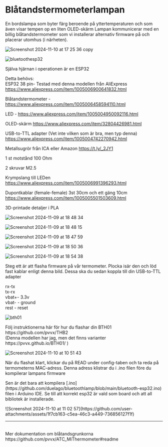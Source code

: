 # <h1>Blåtandstermometerlampan</h1>

En bordslampa som byter färg beroende på yttertemperaturen och som även visar tempen op en liten OLED-skärm
Lampan kommunicerar med en billig blåtandstermometer som vi installerar alternativ firmware på och placerar utomhus (i närheten).

![Screenshot 2024-11-10 at 17 25 36 copy](https://github.com/user-attachments/assets/56b19ddc-1d22-4644-b5cb-de2b17a1d4d6)



![bluetoothesp32](https://github.com/user-attachments/assets/33bab323-7351-49cc-a0c5-6bc6c0fe055e)



Själva hjärnan i operationen är en ESP32

Detta behövs:<br>
ESP32 38 pin- Testad med denna modellen från AliExpress https://www.aliexpress.com/item/1005006900641832.html<p></p>
Blåtandstermometer - https://www.aliexpress.com/item/1005006458594110.html<p></p>
LED  - https://www.aliexpress.com/item/1005004950092116.html<p></p>
OLED-skärm https://www.aliexpress.com/item/32804426981.html<p></p>
USB-to-TTL adapter (Vet inte vilken som är bra, men typ denna) https://www.aliexpress.com/item/1005004742270942.html<p></p>
Metallsugrör från ICA eller Amazon https://t.ly/_2JY1<p></p>
1 st motstånd 100 Ohm<p></p>
2 skruvar M2.5 <p></p>
Krympslang till LEDen https://www.aliexpress.com/item/1005006991396293.html <p></p>
Dupontkablar (female-female) 3st 30cm  och ett gäng 10cm https://www.aliexpress.com/item/1005005501503609.html<p></p>

3D-printade detaljer i PLA<p></p>

![Screenshot 2024-11-09 at 18 48 34](https://github.com/user-attachments/assets/58aed1f7-5daf-4fa9-8259-60117b535dff)

![Screenshot 2024-11-09 at 18 48 15](https://github.com/user-attachments/assets/5eb7eb65-e5cb-4701-9203-0e4e120e31b3)

![Screenshot 2024-11-09 at 18 47 59](https://github.com/user-attachments/assets/badcc2b1-c37b-4668-998f-14636b6fe3af)

![Screenshot 2024-11-09 at 18 50 36](https://github.com/user-attachments/assets/3c1b2925-759c-4cb8-ba95-4a009e5b4c22)

![Screenshot 2024-11-09 at 18 54 38](https://github.com/user-attachments/assets/704f6198-a035-4996-8708-9e186b75ae49)


Steg ett är att flasha firmware på vår termometer. Plocka isär den och löd fast kablar enligt denna bild. Dessa ska du sedan koppla till din USB-to-TTL adapter<p></p>
rx-tx<br>
tx-rx<br>
vbat+- 3.3v<br>
vbat- - ground<br>
rest - reset<p></p>

![bth01](https://github.com/user-attachments/assets/803ec53a-a5db-4e93-a42c-f810dcf24239)
<p></p>
Följ instruktionerna här för hur du flashar din BTH01  https://github.com/pvvx/THB2 <br> (Denna modellen har jag, men det finns varianter https://pvvx.github.io/BTH01/ )<br>


![Screenshot 2024-11-10 at 10 51 43](https://github.com/user-attachments/assets/f4c2ec4e-3faa-4bb0-8a1c-c26970b5aea2)
<p></p>
När du flashat klart, klickar du på  READ under config-taben och ta reda på termometerns MAC-adress. Denna adress klistrar du i .ino filen före du kompilerar lampans firmware
<p></p>
Sen är det bara att kompilera [.ino](https://github.com/duelago/bluetoothlamp/blob/main/bluetooth-esp32.ino) filen i Arduino IDE. Se till att korrekt esp32 är vald som board och att all bibliotek är installerade.
<p></p>
![Screenshot 2024-11-10 at 11 02 57](https://github.com/user-attachments/assets/1f7cb163-c5ea-46c3-a449-736856127f1f)

-----
<br>
Mer dokumentation om blåtandsgrunkorna<br> 
https://github.com/pvvx/ATC_MiThermometer#readme
